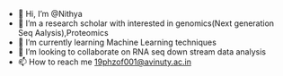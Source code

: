 - 👋 Hi, I’m @Nithya
- 👀 I’m a research scholar with interested in genomics(Next generation Seq Aalysis),Proteomics
- 🌱 I’m currently learning Machine Learning techniques
- 💞️ I’m looking to collaborate on RNA seq down stream data analysis
- 📫 How to reach me 19phzof001@avinuty.ac.in

<!---
19PHZOF001/19PHZOF001 is a ✨ special ✨ repository because its `README.md` (this file) appears on your GitHub profile.
You can click the Preview link to take a look at your changes.
--->
